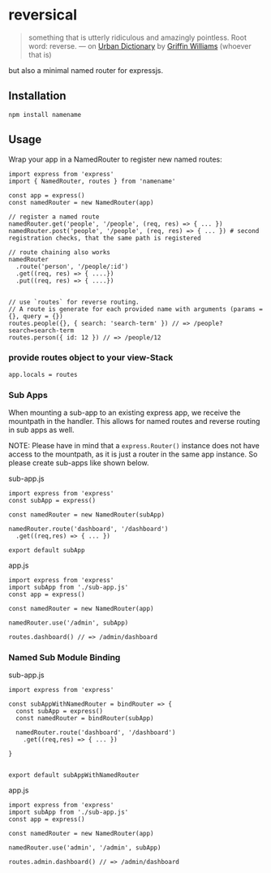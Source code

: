 # reversical

> something that is utterly ridiculous and amazingly pointless. Root word: reverse.
— on [Urban Dictionary](https://www.urbandictionary.com/define.php?term=reversical) by [Griffin Williams](https://www.urbandictionary.com/author.php?author=Griffin%20Williams) (whoever that is)

but also a minimal named router for expressjs.

## Installation

```
npm install namename
```

## Usage

Wrap your app in a NamedRouter to register new named routes:

```
import express from 'express'
import { NamedRouter, routes } from 'namename'

const app = express()
const namedRouter = new NamedRouter(app)

// register a named route
namedRouter.get('people', '/people', (req, res) => { ... })
namedRouter.post('people', '/people', (req, res) => { ... }) # second registration checks, that the same path is registered

// route chaining also works
namedRouter
  .route('person', '/people/:id')
  .get((req, res) => { ....})
  .put((req, res) => { ....})


// use `routes` for reverse routing.
// A route is generate for each provided name with arguments (params = {}, query = {})
routes.people({}, { search: 'search-term' }) // => /people?search=search-term
routes.person({ id: 12 }) // => /people/12
```

### provide routes object to your view-Stack

```
app.locals = routes
```

### Sub Apps

When mounting a sub-app to an existing express app, we receive the mountpath in the handler.
This allows for named routes and reverse routing in sub apps as well.

NOTE: Please have in mind that a `express.Router()` instance does not have access to the mountpath,
as it is just a router in the same app instance. So please create sub-apps like shown below.

sub-app.js
```
import express from 'express'
const subApp = express()

const namedRouter = new NamedRouter(subApp)

namedRouter.route('dashboard', '/dashboard')
  .get((req,res) => { ... })

export default subApp
```

app.js
```
import express from 'express'
import subApp from './sub-app.js'
const app = express()

const namedRouter = new NamedRouter(app)

namedRouter.use('/admin', subApp)

routes.dashboard() // => /admin/dashboard
```

### Named Sub Module Binding

sub-app.js
```
import express from 'express'

const subAppWithNamedRouter = bindRouter => {
  const subApp = express()
  const namedRouter = bindRouter(subApp)

  namedRouter.route('dashboard', '/dashboard')
    .get((req,res) => { ... })

}


export default subAppWithNamedRouter
```

app.js
```
import express from 'express'
import subApp from './sub-app.js'
const app = express()

const namedRouter = new NamedRouter(app)

namedRouter.use('admin', '/admin', subApp)

routes.admin.dashboard() // => /admin/dashboard
```
